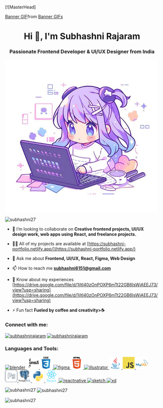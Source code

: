 [![MasterHead]
<div class="tenor-gif-embed" data-postid="22206312" data-share-method="host" data-aspect-ratio="2.01258" data-width="100%"><a href="https://tenor.com/view/banner-gif-22206312">Banner GIF</a>from <a href="https://tenor.com/search/banner-gifs">Banner GIFs</a></div> 
<script type="text/javascript" async src="https://tenor.com/embed.js"></script>

<h1 align="center">Hi 👋, I'm Subhashni Rajaram</h1>
<h3 align="center"> Passionate Frontend Developer & UI/UX Designer from India </h3>
  
<img src="https://github.com/subhashni27/subhashni27/blob/main/dev-girl.png.jpg?raw=true" height="500" style="margin-right: 10px; vertical-align: middle;" />


<p align="left"> <img src="https://komarev.com/ghpvc/?username=subhashni27&label=Profile%20views&color=0e75b6&style=flat" alt="subhashni27" /> </p>

- 👯 I’m looking to collaborate on **Creative frontend projects, UI/UX design work, web apps using React, and freelance projects.**

- 👨‍💻 All of my projects are available at [https://subhashni-portfolio.netlify.app/](https://subhashni-portfolio.netlify.app/)

- 💬 Ask me about **Frontend, UI/UX, React, Figma, Web Design**

- 📫 How to reach me **subhashni6151@gmail.com**

- 📄 Know about my experiences [https://drive.google.com/file/d/1jItl40zOnPOXP6mTt22GB6IsWiAEEJ73/view?usp=sharing](https://drive.google.com/file/d/1jItl40zOnPOXP6mTt22GB6IsWiAEEJ73/view?usp=sharing)

- ⚡ Fun fact **Fueled by coffee and creativity>☕**

<h3 align="left">Connect with me:</h3>
<p align="left">
<a href="https://linkedin.com/in/subhashnirajaram" target="blank"><img align="center" src="https://raw.githubusercontent.com/rahuldkjain/github-profile-readme-generator/master/src/images/icons/Social/linked-in-alt.svg" alt="subhashnirajaram" height="30" width="40" /></a>
<a href="https://www.leetcode.com/subhashnirajaram" target="blank"><img align="center" src="https://raw.githubusercontent.com/rahuldkjain/github-profile-readme-generator/master/src/images/icons/Social/leet-code.svg" alt="subhashnirajaram" height="30" width="40" /></a>
</p>

<h3 align="left">Languages and Tools:</h3>
<p align="left"> <a href="https://www.blender.org/" target="_blank" rel="noreferrer"> <img src="https://download.blender.org/branding/community/blender_community_badge_white.svg" alt="blender" width="40" height="40"/> </a> <a href="https://canvasjs.com" target="_blank" rel="noreferrer"> <img src="https://raw.githubusercontent.com/Hardik0307/Hardik0307/master/assets/canvasjs-charts.svg" alt="canvasjs" width="40" height="40"/> </a> <a href="https://www.w3schools.com/css/" target="_blank" rel="noreferrer"> <img src="https://raw.githubusercontent.com/devicons/devicon/master/icons/css3/css3-original-wordmark.svg" alt="css3" width="40" height="40"/> </a> <a href="https://www.figma.com/" target="_blank" rel="noreferrer"> <img src="https://www.vectorlogo.zone/logos/figma/figma-icon.svg" alt="figma" width="40" height="40"/> </a> <a href="https://www.w3.org/html/" target="_blank" rel="noreferrer"> <img src="https://raw.githubusercontent.com/devicons/devicon/master/icons/html5/html5-original-wordmark.svg" alt="html5" width="40" height="40"/> </a> <a href="https://www.adobe.com/in/products/illustrator.html" target="_blank" rel="noreferrer"> <img src="https://www.vectorlogo.zone/logos/adobe_illustrator/adobe_illustrator-icon.svg" alt="illustrator" width="40" height="40"/> </a> <a href="https://www.java.com" target="_blank" rel="noreferrer"> <img src="https://raw.githubusercontent.com/devicons/devicon/master/icons/java/java-original.svg" alt="java" width="40" height="40"/> </a> <a href="https://developer.mozilla.org/en-US/docs/Web/JavaScript" target="_blank" rel="noreferrer"> <img src="https://raw.githubusercontent.com/devicons/devicon/master/icons/javascript/javascript-original.svg" alt="javascript" width="40" height="40"/> </a> <a href="https://www.mysql.com/" target="_blank" rel="noreferrer"> <img src="https://raw.githubusercontent.com/devicons/devicon/master/icons/mysql/mysql-original-wordmark.svg" alt="mysql" width="40" height="40"/> </a> <a href="https://www.photoshop.com/en" target="_blank" rel="noreferrer"> <img src="https://raw.githubusercontent.com/devicons/devicon/master/icons/photoshop/photoshop-line.svg" alt="photoshop" width="40" height="40"/> </a> <a href="https://www.postgresql.org" target="_blank" rel="noreferrer"> <img src="https://raw.githubusercontent.com/devicons/devicon/master/icons/postgresql/postgresql-original-wordmark.svg" alt="postgresql" width="40" height="40"/> </a> <a href="https://www.python.org" target="_blank" rel="noreferrer"> <img src="https://raw.githubusercontent.com/devicons/devicon/master/icons/python/python-original.svg" alt="python" width="40" height="40"/> </a> <a href="https://reactjs.org/" target="_blank" rel="noreferrer"> <img src="https://raw.githubusercontent.com/devicons/devicon/master/icons/react/react-original-wordmark.svg" alt="react" width="40" height="40"/> </a> <a href="https://reactnative.dev/" target="_blank" rel="noreferrer"> <img src="https://reactnative.dev/img/header_logo.svg" alt="reactnative" width="40" height="40"/> </a> <a href="https://www.sketch.com/" target="_blank" rel="noreferrer"> <img src="https://www.vectorlogo.zone/logos/sketchapp/sketchapp-icon.svg" alt="sketch" width="40" height="40"/> </a> <a href="https://www.adobe.com/products/xd.html" target="_blank" rel="noreferrer"> <img src="https://cdn.worldvectorlogo.com/logos/adobe-xd.svg" alt="xd" width="40" height="40"/> </a> </p>

<p><img align="left" src="https://github-readme-stats.vercel.app/api/top-langs?username=subhashni27&show_icons=true&locale=en&layout=compact" alt="subhashni27" /></p>

<p>&nbsp;<img align="center" src="https://github-readme-stats.vercel.app/api?username=subhashni27&show_icons=true&locale=en" alt="subhashni27" /></p>

<p><img align="center" src="https://github-readme-streak-stats.herokuapp.com/?user=subhashni27&" alt="subhashni27" /></p>
